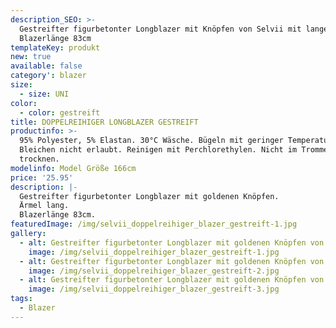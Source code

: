 ```yaml
---
description_SEO: >-
  Gestreifter figurbetonter Longblazer mit Knöpfen von Selvii mit langen Ärmeln.
  Blazerlänge 83cm
templateKey: produkt
new: true
available: false
category': blazer
size:
  - size: UNI
color:
  - color: gestreift
title: DOPPELREIHIGER LONGBLAZER GESTREIFT
productinfo: >-
  95% Polyester, 5% Elastan. 30°C Wäsche. Bügeln mit geringer Temperatur.
  Bleichen nicht erlaubt. Reinigen mit Perchlorethylen. Nicht im Trommeltrockner
  trocknen.
modelinfo: Model Größe 166cm
price: '25.95'
description: |-
  Gestreifter figurbetonter Longblazer mit goldenen Knöpfen.
  Ärmel lang.
  Blazerlänge 83cm.
featuredImage: /img/selvii_doppelreihiger_blazer_gestreift-1.jpg
gallery:
  - alt: Gestreifter figurbetonter Longblazer mit goldenen Knöpfen von Selvii
    image: /img/selvii_doppelreihiger_blazer_gestreift-1.jpg
  - alt: Gestreifter figurbetonter Longblazer mit goldenen Knöpfen von Selvii
    image: /img/selvii_doppelreihiger_blazer_gestreift-2.jpg
  - alt: Gestreifter figurbetonter Longblazer mit goldenen Knöpfen von Selvii
    image: /img/selvii_doppelreihiger_blazer_gestreift-3.jpg
tags:
  - Blazer
---
```


